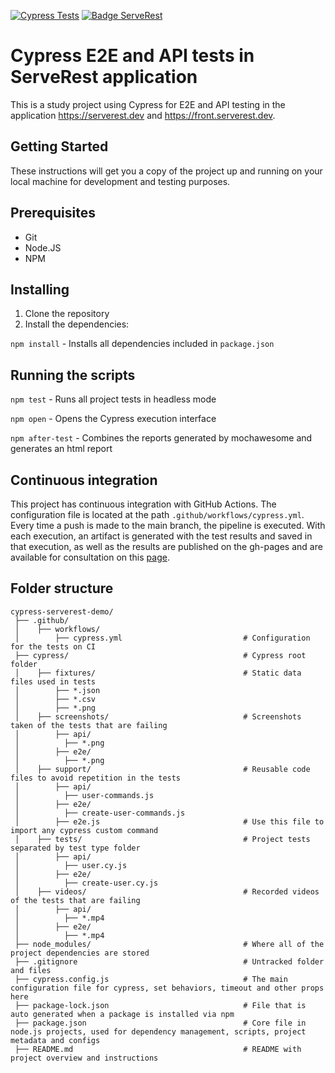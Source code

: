 [![Cypress Tests](https://github.com/Samska/cypress-serverest-demo/actions/workflows/cypress.yml/badge.svg)](https://github.com/Samska/cypress-serverest-demo/actions/workflows/cypress.yml)
[![Badge ServeRest](https://img.shields.io/badge/API-ServeRest-green)](https://github.com/ServeRest/ServeRest/)

# Cypress E2E and API tests in ServeRest application

This is a study project using Cypress for E2E and API testing in the application <https://serverest.dev> and <https://front.serverest.dev>.

## Getting Started

These instructions will get you a copy of the project up and running on your local machine for development and testing purposes.

## Prerequisites

- Git
- Node.JS
- NPM

## Installing

1. Clone the repository
2. Install the dependencies:

`npm install` - Installs all dependencies included in `package.json`

## Running the scripts

`npm test` - Runs all project tests in headless mode

`npm open` - Opens the Cypress execution interface

`npm after-test` - Combines the reports generated by mochawesome and generates an html report

## Continuous integration

This project has continuous integration with GitHub Actions. The configuration file is located at the path `.github/workflows/cypress.yml`. Every time a push is made to the main branch, the pipeline is executed. With each execution, an artifact is generated with the test results and saved in that execution, as well as the results are published on the gh-pages and are available for consultation on this [page](https://samska.github.io/cypress-serverest-demo/report.html).

## Folder structure

```
cypress-serverest-demo/          
 ├── .github/                               
 │    ├── workflows/                        
 │        ├── cypress.yml                           # Configuration for the tests on CI           
 ├── cypress/                                       # Cypress root folder                               
 │    ├── fixtures/                                 # Static data files used in tests
 │        ├── *.json                     
 │        ├── *.csv                     
 │        ├── *.png
 │    ├── screenshots/                              # Screenshots taken of the tests that are failing
 │        ├── api/
 │          ├── *.png
 │        ├── e2e/
 │          ├── *.png
 │    ├── support/                                  # Reusable code files to avoid repetition in the tests
 │        ├── api/
 │          ├── user-commands.js
 │        ├── e2e/
 │          ├── create-user-commands.js
 │        ├── e2e.js                                # Use this file to import any cypress custom command
 │    ├── tests/                                    # Project tests separated by test type folder     
 │        ├── api/
 │          ├── user.cy.js
 │        ├── e2e/
 │          ├── create-user.cy.js
 │    ├── videos/                                   # Recorded videos of the tests that are failing
 │        ├── api/
 │          ├── *.mp4
 │        ├── e2e/
 │          ├── *.mp4
 ├── node_modules/                                  # Where all of the project dependencies are stored
 ├── .gitignore                                     # Untracked folder and files
 ├── cypress.config.js                              # The main configuration file for cypress, set behaviors, timeout and other props here
 ├── package-lock.json                              # File that is auto generated when a package is installed via npm      
 ├── package.json                                   # Core file in node.js projects, used for dependency management, scripts, project metadata and configs
 ├── README.md                                      # README with project overview and instructions
```
